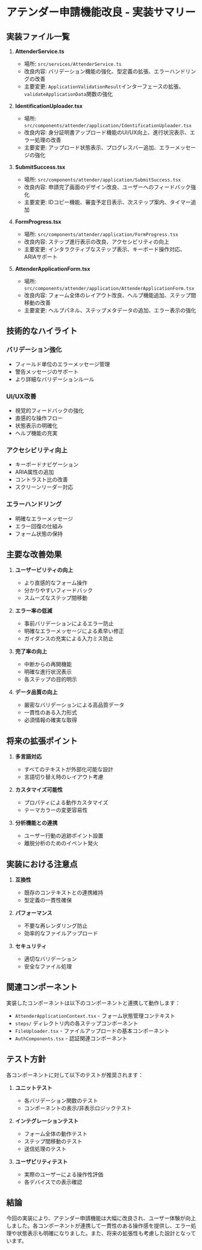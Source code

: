 # アテンダー申請機能改良 - 実装サマリー

## 実装ファイル一覧

1. **AttenderService.ts**
   - 場所: `src/services/AttenderService.ts`
   - 改良内容: バリデーション機能の強化、型定義の拡張、エラーハンドリングの改善
   - 主要変更: `ApplicationValidationResult`インターフェースの拡張、`validateApplicationData`関数の強化

2. **IdentificationUploader.tsx**
   - 場所: `src/components/attender/application/IdentificationUploader.tsx`
   - 改良内容: 身分証明書アップロード機能のUI/UX向上、進行状況表示、エラー処理の改善
   - 主要変更: アップロード状態表示、プログレスバー追加、エラーメッセージの強化

3. **SubmitSuccess.tsx**
   - 場所: `src/components/attender/application/SubmitSuccess.tsx`
   - 改良内容: 申請完了画面のデザイン改良、ユーザーへのフィードバック強化
   - 主要変更: IDコピー機能、審査予定日表示、次ステップ案内、タイマー追加

4. **FormProgress.tsx**
   - 場所: `src/components/attender/application/FormProgress.tsx`
   - 改良内容: ステップ進行表示の改良、アクセシビリティの向上
   - 主要変更: インタラクティブなステップ表示、キーボード操作対応、ARIAサポート

5. **AttenderApplicationForm.tsx**
   - 場所: `src/components/attender/application/AttenderApplicationForm.tsx`
   - 改良内容: フォーム全体のレイアウト改良、ヘルプ機能追加、ステップ間移動の改善
   - 主要変更: ヘルプパネル、ステップメタデータの追加、エラー表示の強化

## 技術的なハイライト

### バリデーション強化
- フィールド単位のエラーメッセージ管理
- 警告メッセージのサポート
- より詳細なバリデーションルール

### UI/UX改善
- 視覚的フィードバックの強化
- 直感的な操作フロー
- 状態表示の明確化
- ヘルプ機能の充実

### アクセシビリティ向上
- キーボードナビゲーション
- ARIA属性の追加
- コントラスト比の改善
- スクリーンリーダー対応

### エラーハンドリング
- 明確なエラーメッセージ
- エラー回復の仕組み
- フォーム状態の保持

## 主要な改善効果

1. **ユーザービリティの向上**
   - より直感的なフォーム操作
   - 分かりやすいフィードバック
   - スムーズなステップ間移動

2. **エラー率の低減**
   - 事前バリデーションによるエラー防止
   - 明確なエラーメッセージによる素早い修正
   - ガイダンスの充実による入力ミス防止

3. **完了率の向上**
   - 中断からの再開機能
   - 明確な進行状況表示
   - 各ステップの目的明示

4. **データ品質の向上**
   - 厳密なバリデーションによる高品質データ
   - 一貫性のある入力形式
   - 必須情報の確実な取得

## 将来の拡張ポイント

1. **多言語対応**
   - すべてのテキストが外部化可能な設計
   - 言語切り替え時のレイアウト考慮

2. **カスタマイズ可能性**
   - プロパティによる動作カスタマイズ
   - テーマカラーの変更容易性

3. **分析機能との連携**
   - ユーザー行動の追跡ポイント設置
   - 離脱分析のためのイベント発火

## 実装における注意点

1. **互換性**
   - 既存のコンテキストとの連携維持
   - 型定義の一貫性確保

2. **パフォーマンス**
   - 不要な再レンダリング防止
   - 効率的なファイルアップロード

3. **セキュリティ**
   - 適切なバリデーション
   - 安全なファイル処理

## 関連コンポーネント

実装したコンポーネントは以下のコンポーネントと連携して動作します：

- `AttenderApplicationContext.tsx` - フォーム状態管理コンテキスト
- `steps/` ディレクトリ内の各ステップコンポーネント
- `FileUploader.tsx` - ファイルアップロードの基本コンポーネント
- `AuthComponents.tsx` - 認証関連コンポーネント

## テスト方針

各コンポーネントに対して以下のテストが推奨されます：

1. **ユニットテスト**
   - 各バリデーション関数のテスト
   - コンポーネントの表示/非表示ロジックテスト

2. **インテグレーションテスト**
   - フォーム全体の動作テスト
   - ステップ間移動のテスト
   - 送信処理のテスト

3. **ユーザビリティテスト**
   - 実際のユーザーによる操作性評価
   - 各デバイスでの表示確認

## 結論

今回の実装により、アテンダー申請機能は大幅に改良され、ユーザー体験が向上しました。各コンポーネントが連携して一貫性のある操作感を提供し、エラー処理や状態表示も明確になりました。また、将来の拡張性も考慮した設計となっています。
